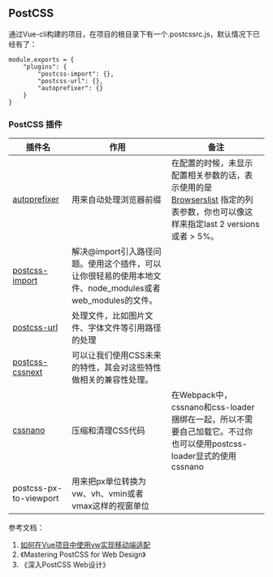 ## PostCSS  

通过Vue-cli构建的项目，在项目的根目录下有一个.postcssrc.js，默认情况下已经有了：
```
module.exports = { 
    "plugins": { 
        "postcss-import": {}, 
        "postcss-url": {}, 
        "autoprefixer": {} 
    } 
}
```

### PostCSS 插件

| 插件名 | 作用 | 备注 |
| ----- | ---- | ---- |
| [autoprefixer](https://github.com/postcss/autoprefixer) | 用来自动处理浏览器前缀 | 在配置的时候，未显示配置相关参数的话，表示使用的是 [Browserslist](https://github.com/ai/browserslist) 指定的列表参数，你也可以像这样来指定last 2 versions 或者 > 5%。|
| [postcss-import](https://github.com/postcss/postcss-import) | 解决@import引入路径问题。使用这个插件，可以让你很轻易的使用本地文件、node_modules或者web_modules的文件。|
| [postcss-url](https://github.com/postcss/postcss-url) | 处理文件，比如图片文件、字体文件等引用路径的处理 | 
| [postcss-cssnext](https://cssnext.io/) | 可以让我们使用CSS未来的特性，其会对这些特性做相关的兼容性处理。|
| [cssnano](https://cssnano.co/guides/getting-started/) | 压缩和清理CSS代码 | 在Webpack中，cssnano和css-loader捆绑在一起，所以不需要自己加载它。不过你也可以使用postcss-loader显式的使用cssnano |
| postcss-px-to-viewport | 用来把px单位转换为vw、vh、vmin或者vmax这样的视窗单位 | 

参考文档：
1. [如何在Vue项目中使用vw实现移动端适配](https://www.w3cplus.com/mobile/vw-layout-in-vue.html)
2. 《Mastering PostCSS for Web Design》
3. 《深入PostCSS Web设计》
